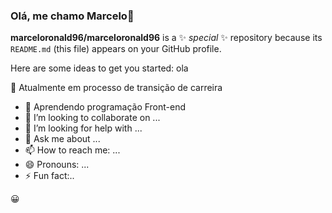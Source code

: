 ### Olá, me chamo Marcelo👋


**marceloronald96/marceloronald96** is a ✨ _special_ ✨ repository because its `README.md` (this file) appears on your GitHub profile.

Here are some ideas to get you started:
ola

:arrows_counterclockwise: Atualmente em  processo de transição de carreira
- 🌱 Aprendendo programação Front-end
- 👯 I’m looking to collaborate on ...
- 🤔 I’m looking for help with ...
- 💬 Ask me about ...
- 📫 How to reach me: ...
- 😄 Pronouns: ...
- ⚡ Fun fact:..

:grinning:
